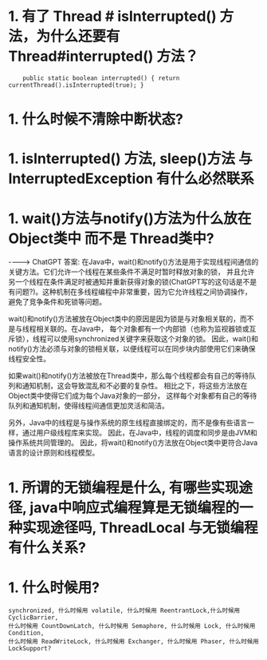 # 1. 有了 Thread # isInterrupted() 方法，为什么还要有 Thread#interrupted() 方法？
`    
    public static boolean interrupted() {
        return currentThread().isInterrupted(true);
    }
`

# 1. 什么时候不清除中断状态?


# 1. isInterrupted() 方法, sleep()方法 与 InterruptedException 有什么必然联系


# 1. wait()方法与notify()方法为什么放在Object类中 而不是 Thread类中?
----> ChatGPT 答案:
在Java中，wait()和notify()方法是用于实现线程间通信的关键方法。它们允许一个线程在某些条件不满足时暂时释放对象的锁，
并且允许另一个线程在条件满足时被通知并重新获得对象的锁(ChatGPT写的这句话是不是有问题?)。这种机制在多线程编程中非常重要，因为它允许线程之间协调操作，
避免了竞争条件和死锁等问题。

wait()和notify()方法被放在Object类中的原因是因为锁是与对象相关联的，而不是与线程相关联的。在Java中，
每个对象都有一个内部锁（也称为监视器锁或互斥锁），线程可以使用synchronized关键字来获取这个对象的锁。
因此，wait()和notify()方法必须与对象的锁相关联，以便线程可以在同步块内部使用它们来确保线程安全性。

如果wait()和notify()方法被放在Thread类中，那么每个线程都会有自己的等待队列和通知机制，这会导致混乱和不必要的复杂性。
相比之下，将这些方法放在Object类中使得它们成为每个Java对象的一部分，
这样每个对象都有自己的等待队列和通知机制，使得线程间通信更加灵活和简洁。

另外，Java中的线程是与操作系统的原生线程直接绑定的，而不是像有些语言一样，通过用户级线程库来实现。
因此，在Java中，线程的调度和同步是由JVM和操作系统共同管理的。
因此，将wait()和notify()方法放在Object类中更符合Java语言的设计原则和线程模型。


# 1. 所谓的无锁编程是什么, 有哪些实现途径, java中响应式编程算是无锁编程的一种实现途径吗, ThreadLocal 与无锁编程有什么关系? 

# 1. 什么时候用?
    synchronized, 什么时候用 volatile, 什么时候用 ReentrantLock,什么时候用 CyclicBarrier, 
    什么时候用 CountDownLatch, 什么时候用 Semaphore, 什么时候用 Lock, 什么时候用 Condition, 
    什么时候用 ReadWriteLock, 什么时候用 Exchanger, 什么时候用 Phaser, 什么时候用 LockSupport?